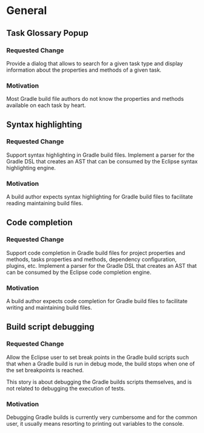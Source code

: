 # General

## Task Glossary Popup

### Requested Change

Provide a dialog that allows to search for a given task type and display information about the properties
and methods of a given task.

### Motivation

Most Gradle build file authors do not know the properties and methods available on each task by heart.


## Syntax highlighting

### Requested Change

Support syntax highlighting in Gradle build files. Implement a parser for the Gradle DSL that creates
an AST that can be consumed by the Eclipse syntax highlighting engine.

### Motivation

A build author expects syntax highlighting for Gradle build files to facilitate reading maintaining build files.


## Code completion

### Requested Change

Support code completion in Gradle build files for project properties and methods, tasks properties and methods,
dependency configuration, plugins, etc. Implement a parser for the Gradle DSL that creates an AST that can be
consumed by the Eclipse code completion engine.

### Motivation

A build author expects code completion for Gradle build files to facilitate writing and maintaining build files.


## Build script debugging

### Requested Change

Allow the Eclipse user to set break points in the Gradle build scripts such that when a Gradle build is run
in debug mode, the build stops when one of the set breakpoints is reached.

This story is about debugging the Gradle builds scripts themselves, and is not related to debugging the
execution of tests.

### Motivation

Debugging Gradle builds is currently very cumbersome and for the common user, it usually means resorting to
printing out variables to the console.
